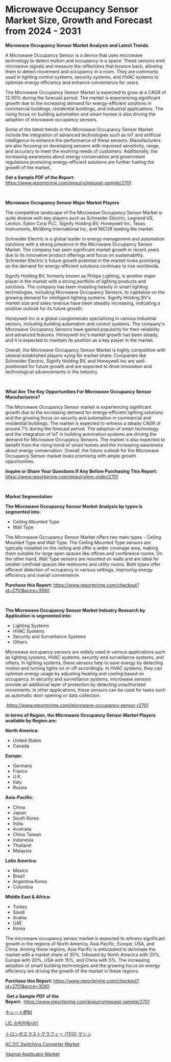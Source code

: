 <p><h1>Microwave Occupancy Sensor Market Size, Growth and Forecast from 2024 - 2031</h1></p><p><strong>Microwave Occupancy Sensor Market Analysis and Latest Trends</strong></p>
<p><p>A Microwave Occupancy Sensor is a device that uses microwave technology to detect motion and occupancy in a space. These sensors emit microwave signals and measure the reflections that bounce back, allowing them to detect movement and occupancy in a room. They are commonly used in lighting control systems, security systems, and HVAC systems to optimize energy efficiency and enhance convenience for users.</p><p>The Microwave Occupancy Sensor Market is expected to grow at a CAGR of 12.00% during the forecast period. The market is experiencing significant growth due to the increasing demand for energy-efficient solutions in commercial buildings, residential buildings, and industrial applications. The rising focus on building automation and smart homes is also driving the adoption of microwave occupancy sensors.</p><p>Some of the latest trends in the Microwave Occupancy Sensor Market include the integration of advanced technologies such as IoT and artificial intelligence to enhance the performance of these sensors. Manufacturers are also focusing on developing sensors with improved sensitivity, range, and accuracy to meet the evolving needs of customers. Additionally, the increasing awareness about energy conservation and government regulations promoting energy-efficient solutions are further fueling the growth of the market.</p></p>
<p><strong>Get a Sample PDF of the Report:&nbsp;</strong> <a href="https://www.reportprime.com/enquiry/request-sample/2701">https://www.reportprime.com/enquiry/request-sample/2701</a></p>
<p>&nbsp;</p>
<p><strong>Microwave Occupancy Sensor Major Market Players</strong></p>
<p><p>The competitive landscape of the Microwave Occupancy Sensor Market is quite diverse with key players such as Schneider Electric, Legrand US, Leviton, Eaton Corp PLC, Signify Holding BV, Honeywell Inc, Texas Instruments, McWong International Inc, and NICOR leading the market.</p><p>Schneider Electric is a global leader in energy management and automation solutions with a strong presence in the Microwave Occupancy Sensor Market. The company has seen significant market growth in recent years due to its innovative product offerings and focus on sustainability. Schneider Electric's future growth potential in the market looks promising as the demand for energy-efficient solutions continues to rise worldwide.</p><p>Signify Holding BV, formerly known as Philips Lighting, is another major player in the market with a strong portfolio of lighting products and solutions. The company has been investing heavily in smart lighting technologies, including Microwave Occupancy Sensors, to capitalize on the growing demand for intelligent lighting systems. Signify Holding BV's market size and sales revenue have been steadily increasing, indicating a positive outlook for its future growth.</p><p>Honeywell Inc is a global conglomerate specializing in various industrial sectors, including building automation and control systems. The company's Microwave Occupancy Sensors have gained popularity for their reliability and advanced features. Honeywell Inc's market growth has been steady, and it is expected to maintain its position as a key player in the market.</p><p>Overall, the Microwave Occupancy Sensor Market is highly competitive with several established players vying for market share. Companies like Schneider Electric, Signify Holding BV, and Honeywell Inc are well-positioned for future growth and are expected to drive innovation and technological advancements in the industry.</p></p>
<p>&nbsp;</p>
<p><strong>What Are The Key Opportunities For Microwave Occupancy Sensor Manufacturers?</strong></p>
<p><p>The Microwave Occupancy Sensor market is experiencing significant growth due to the increasing demand for energy-efficient lighting solutions and the growing focus on security and automation in commercial and residential buildings. The market is expected to witness a steady CAGR of around 7% during the forecast period. The adoption of smart technology and the integration of IoT in building automation systems are driving the demand for Microwave Occupancy Sensors. The market is also expected to benefit from the rising trend of smart homes and the increasing awareness about energy conservation. Overall, the future outlook for the Microwave Occupancy Sensor market looks promising with ample growth opportunities.</p></p>
<p><strong>Inquire or Share Your Questions If Any Before Purchasing This Report:</strong> <a href="https://www.reportprime.com/enquiry/pre-order/2701">https://www.reportprime.com/enquiry/pre-order/2701</a></p>
<p>&nbsp;</p>
<p><strong>Market Segmentation</strong></p>
<p><strong>The Microwave Occupancy Sensor Market Analysis by types is segmented into:</strong></p>
<p><ul><li>Ceiling Mounted Type</li><li>Wall Type</li></ul></p>
<p><p>The Microwave Occupancy Sensor Market offers two main types - Ceiling Mounted Type and Wall Type. The Ceiling Mounted Type sensors are typically installed on the ceiling and offer a wider coverage area, making them suitable for large open spaces like offices and conference rooms. On the other hand, Wall Type sensors are mounted on walls and are ideal for smaller confined spaces like restrooms and utility rooms. Both types offer efficient detection of occupancy in various settings, improving energy efficiency and overall convenience.</p></p>
<p><strong>Purchase this Report:&nbsp;</strong><a href="https://www.reportprime.com/checkout?id=2701&price=3590">https://www.reportprime.com/checkout?id=2701&price=3590</a></p>
<p>&nbsp;</p>
<p><strong>The Microwave Occupancy Sensor Market Industry Research by Application is segmented into:</strong></p>
<p><ul><li>Lighting Systems</li><li>HVAC Systems</li><li>Security and Surveillance Systems</li><li>Others</li></ul></p>
<p><p>Microwave occupancy sensors are widely used in various applications such as lighting systems, HVAC systems, security and surveillance systems, and others. In lighting systems, these sensors help to save energy by detecting motion and turning lights on or off accordingly. In HVAC systems, they can optimize energy usage by adjusting heating and cooling based on occupancy. In security and surveillance systems, microwave sensors provide an additional layer of protection by detecting unauthorized movements. In other applications, these sensors can be used for tasks such as automatic door opening or data collection.</p></p>
<p><a href="https://www.reportprime.com/microwave-occupancy-sensor-r2701">&nbsp;https://www.reportprime.com/microwave-occupancy-sensor-r2701</a></p>
<p><strong>In terms of Region, the Microwave Occupancy Sensor Market Players available by Region are:</strong></p>
<p>
    <p> <strong> North America: </strong>
        <ul>
            <li>United States</li>
            <li>Canada</li>
        </ul>
        </p> 
    <p> <strong> Europe: </strong>
        <ul>
            <li>Germany</li>
            <li>France</li>
            <li>U.K.</li>
            <li>Italy</li>
            <li>Russia</li>
        </ul>
        </p> 
    <p> <strong> Asia-Pacific: </strong>
        <ul>
            <li>China</li>
            <li>Japan</li>
            <li>South Korea</li>
            <li>India</li>
            <li>Australia</li>
            <li>China Taiwan</li>
            <li>Indonesia</li>
            <li>Thailand</li>
            <li>Malaysia</li>
        </ul>
        </p> 
    <p> <strong> Latin America: </strong>
        <ul>
            <li>Mexico</li>
            <li>Brazil</li>
            <li>Argentina Korea</li>
            <li>Colombia</li>
        </ul>
        </p> 
    <p> <strong> Middle East & Africa: </strong>
        <ul>
            <li>Turkey</li>
            <li>Saudi</li>
            <li>Arabia</li>
            <li>UAE</li>
            <li>Korea</li>
        </ul>
    </p>
    </p>
<p><p>The microwave occupancy sensor market is expected to witness significant growth in the regions of North America, Asia Pacific, Europe, USA, and China. Among these regions, Asia Pacific is anticipated to dominate the market with a market share of 35%, followed by North America with 25%, Europe with 20%, USA with 15%, and China with 5%. The increasing adoption of smart building technologies and the growing focus on energy efficiency are driving the growth of the market in these regions.</p></p>
<p><strong>Purchase this Report: </strong><a href="https://www.reportprime.com/checkout?id=2701&price=3590">https://www.reportprime.com/checkout?id=2701&price=3590</a></p>
<p>&nbsp;<strong>Get a Sample PDF of the Report:&nbsp;&nbsp;</strong><a href="https://www.reportprime.com/enquiry/request-sample/2701">https://www.reportprime.com/enquiry/request-sample/2701</a></p>
<p><strong></strong></p>
<p><p><a href="https://github.com/reliezer65/Market-Research-Report-List-3/blob/main/953128482962.md">キレート肥料</a></p><p><a href="https://github.com/kimvicki3212024/Market-Research-Report-List-2/blob/main/9060570103101.md">LIC 슈퍼커패시터</a></p><p><a href="https://github.com/RodHoppe07/Market-Research-Report-List-3/blob/main/662981982961.md">トロンボエラストグラフィー (TEG) マシン</a></p><p><a href="https://github.com/Sherrillcrooksxa8i18ucf2m/Market-Research-Report-List-3/blob/main/ac-dc-switching-converter-market.md">AC DC Switching Converter Market</a></p><p><a href="https://medium.com/@kaceyrath_40350/vaginal-applicator-market-size-share-competitive-landscape-and-trend-analysis-report-by-type-by-7a762ba0afea">Vaginal Applicator Market</a></p></p>